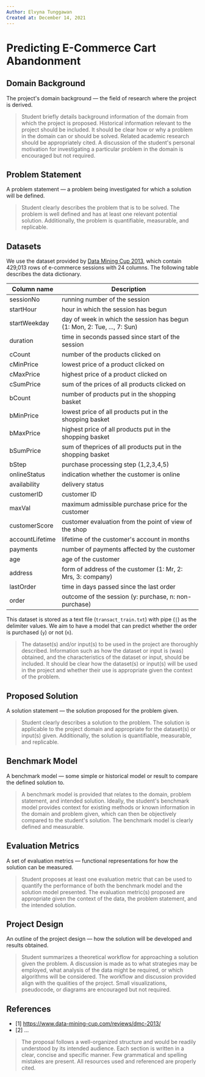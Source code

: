 ```yaml
---
Author: Elvyna Tunggawan
Created at: December 14, 2021
---
```


# Predicting E-Commerce Cart Abandonment

## Domain Background

The project's domain background — the field of research where the project is derived.

> Student briefly details background information of the domain from which the project is proposed. Historical information relevant to the project should be included. It should be clear how or why a problem in the domain can or should be solved. Related academic research should be appropriately cited. A discussion of the student's personal motivation for investigating a particular problem in the domain is encouraged but not required.

## Problem Statement

A problem statement — a problem being investigated for which a solution will be defined.

> Student clearly describes the problem that is to be solved. The problem is well defined and has at least one relevant potential solution. Additionally, the problem is quantifiable, measurable, and replicable.

## Datasets

We use the dataset provided by [Data Mining Cup 2013](https://www.data-mining-cup.com/reviews/dmc-2013/), which contain 429,013 rows of e-commerce sessions with 24 columns. The following table describes the data dictionary.

| Column name      | Description |
| ---------------- | ----------- |
| sessionNo        | running number of the session       |
| startHour        | hour in which the session has begun        |
| startWeekday        | day of week in which the session has begun (1: Mon, 2: Tue, ..., 7: Sun)        |
| duration        | time in seconds passed since start of the session        |
| cCount       | number of the products clicked on |
| cMinPrice    | lowest price of a product clicked on |
| cMaxPrice    | highest price of a product clicked on |
| cSumPrice    | sum of the prices of all products clicked on |
| bCount       | number of products put in the shopping basket |
| bMinPrice    | lowest price of all products put in the shopping basket |
| bMaxPrice    | highest price of all products put in the shopping basket |
| bSumPrice    | sum of theprices of all products put in the shopping basket|
| bStep    | purchase processing step (1,2,3,4,5)|
| onlineStatus    | indication whether the customer is online|
| availability    | delivery status|
| customerID    | customer ID|
| maxVal    | maximum admissible purchase price for the customer |
| customerScore    | customer evaluation from the point of view of the shop |
| accountLifetime    | lifetime of the customer's account in months |
| payments    | number of payments affected by the customer |
| age    | age of the customer |
| address    | form of address of the customer (1: Mr, 2: Mrs, 3: company)|
| lastOrder    | time in days passed since the last order|
| order    | outcome of the session (y: purchase, n: non-purchase) |

This dataset is stored as a text file (`transact_train.txt`) with pipe (`|`) as the delimiter values. We aim to have a model that can predict whether the order is purchased (`y`) or not (`n`).

> The dataset(s) and/or input(s) to be used in the project are thoroughly described. Information such as how the dataset or input is (was) obtained, and the characteristics of the dataset or input, should be included. It should be clear how the dataset(s) or input(s) will be used in the project and whether their use is appropriate given the context of the problem.

## Proposed Solution

A solution statement — the solution proposed for the problem given.

> Student clearly describes a solution to the problem. The solution is applicable to the project domain and appropriate for the dataset(s) or input(s) given. Additionally, the solution is quantifiable, measurable, and replicable.

## Benchmark Model

A benchmark model — some simple or historical model or result to compare the defined solution to.

> A benchmark model is provided that relates to the domain, problem statement, and intended solution. Ideally, the student's benchmark model provides context for existing methods or known information in the domain and problem given, which can then be objectively compared to the student's solution. The benchmark model is clearly defined and measurable.

## Evaluation Metrics

A set of evaluation metrics — functional representations for how the solution can be measured.

> Student proposes at least one evaluation metric that can be used to quantify the performance of both the benchmark model and the solution model presented. The evaluation metric(s) proposed are appropriate given the context of the data, the problem statement, and the intended solution.

## Project Design

An outline of the project design — how the solution will be developed and results obtained.

> Student summarizes a theoretical workflow for approaching a solution given the problem. A discussion is made as to what strategies may be employed, what analysis of the data might be required, or which algorithms will be considered. The workflow and discussion provided align with the qualities of the project. Small visualizations, pseudocode, or diagrams are encouraged but not required.

## References

- [1] https://www.data-mining-cup.com/reviews/dmc-2013/
- [2] ...

> The proposal follows a well-organized structure and would be readily understood by its intended audience. Each section is written in a clear, concise and specific manner. Few grammatical and spelling mistakes are present. All resources used and referenced are properly cited.